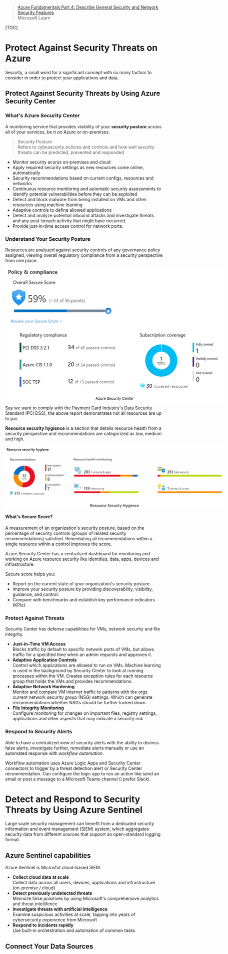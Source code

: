 > [Azure Fundamentals Part 4: Describe General Security and Network Security Features](https://docs.microsoft.com/en-us/learn/paths/az-900-describe-general-security-network-security-features/)  
> Microsoft Learn

[TOC]

# Protect Against Security Threats on Azure

Security, a small word for a significant concept with so many factors to consider in order to protect your applications and data.

## Protect Against Security Threats by Using Azure Security Center

### What's Azure Security Center

A monitoring service that provides visibility of your **security posture** across all of your services, be it on Azure or on-premises.

> Security Posture  
> Refers to cybesecurity policies and controls and how well security threats can be predicted, prevented and responded

* Monitor security acorss on-premises and cloud
* Apply required security settings as new resources come online, automatically
* Security recommendations based on current configs, resources and networks
* Continuous resource monitoring and automatic security assessments to identify potential vulnerabilities before they can be exploited
* Detect and block malware from being installed on VMs and other resources using machine learning
* Adaptive controls to define allowed applications
* Detect and analyze potential inbound attacks and investigate threats and any post-breach activity that might have occurred.
* Provide just-in-time access control for network ports. 

### Understand Your Security Posture

Resources are analyzed against security controls of any governance policy assigned, viewing overall regulatory compliance from a security perspective from one place.

<div align="center" style="min-width: 700px; background: #FFF; color: #000">
	<img src="./assets/security_center.png" />
	<p><small>Azure Security Center</small></p>
</div>

Say we want to comply with the Payment Card Industry's Data Security Standard (PCI DSS), the above report demonstrates not all resources are up to par.

**Resource security hygience** is a section that details resource health from a security perspective and recommendations are categorized as low, medium and high.

<div align="center" style="min-width: 700px; background: #FFF; color: #000">
	<img src="./assets/resource_security_hygience.png" />
	<p><small>Resource Security Hygience</small></p>
</div>

#### What's Secure Score?

A measurement of an organization's security posture, based on the percentage of security controls (groups of related security recommendations) satisfied. Remediating all recommendations within a single resource wtihin a control improves the score.

Azure Security Center has a centralized dashboard for monitoring and working on Azure resource security like identities, data, apps, devices and infrastructure.

Secure score helps you:

* Report on the current state of your organization's security posture.
* Improve your security posture by providing discoverability, visibility, guidance, and control.
* Compare with benchmarks and establish key performance indicators (KPIs).

### Protect Against Threats

Security Center has defense capabilities for VMs, network security and file integrity.

* **Just-in-Time VM Access**  
Blocks traffic by default to specific network ports of VMs, but allows traffic for a specified time when an admin requests and approves it.
* **Adaptive Application Controls**  
Control which applications are allowed to run on VMs. Machine learning is used in the background by Security Center to look at running processes within the VM. Creates exception rules for each resource group that holds the VMs and provides recommendations.
* **Adaptive Network Hardening**  
Monitor and compare VM internet traffic to patterns with the orgs current network security group (NSG) settings. Which can generate recommendations whether NSGs should be further locked down.
* **File Integrity Monitoring**  
Configure monitoring for changes on important files, registry settings, applications and other aspects that may indicate a security risk

### Respond to Security Alerts

Able to have a centralized view of security alerts with the ability to dismiss false alerts, investigate further, remediate alerts manually or use an automated response with _workflow automation_. 

Workflow automation uses Azure Logic Apps and Security Center connectors to trigger by a threat detection alert or Security Center recommendation. Can configure the logic app to run an action like send an email or post a message to a Microsoft Teams channel (I prefer Slack).

# Detect and Respond to Security Threats by Using Azure Sentinel

Large scale security management can benefit from a dedicated security information and event management (SIEM) system, which aggregates security data from different sources that support an open-standard logging format.

## Azure Sentinel capabilities

Azure Sentinel is Microsfot cloud-based SIEM.

* **Collect cloud data at scale**  
Collect data across all users, devices, applications and infrastructure (on-premise / cloud)
* **Detect previously undetected threats**  
Minimize false poisitives by using Microsoft's comprehensive analytics and threat intellifence
* **Investigate threats with artificial intelligence**  
Examine suspicious activities at scale, tapping into years of cybersecurity experience from Microsoft
* **Respond to incidents rapidly**  
Use built-in orchestration and automation of common tasks

## Connect Your Data Sources

